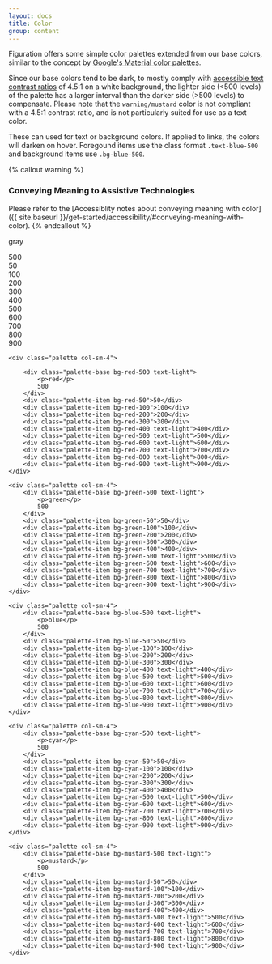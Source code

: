 ```yaml
---
layout: docs
title: Color
group: content
---
```


Figuration offers some simple color palettes extended from our base colors, similar to the concept by [Google's Material color palettes](https://www.google.com/design/spec/style/color.html#color-color-palette).

Since our base colors tend to be dark, to mostly comply with [accessible text contrast ratios](https://www.w3.org/TR/UNDERSTANDING-WCAG20/visual-audio-contrast-contrast.html) of 4.5:1 on a white background, the lighter side (<500 levels) of the palette has a larger interval than the darker side (>500 levels) to compensate.
Please note that the `warning/mustard` color is not compliant with a 4.5:1 contrast ratio, and is not particularly suited for use as a text color.

These can used for text or background colors. If applied to links, the colors will darken on hover.  Foregound items use the class format `.text-blue-500` and background items use `.bg-blue-500`.

{% callout warning %}
### Conveying Meaning to Assistive Technologies
Please refer to the [Accessiblity notes about conveying meaning with color]({{ site.baseurl }}/get-started/accessibility/#conveying-meaning-with-color).
{% endcallout %}

<div class="row">
    <div class="palette col-sm-4">
        <div class="palette-base bg-gray-500 text-light">
            <p>gray</p>
            500
        </div>
        <div class="palette-item bg-gray-50">50</div>
        <div class="palette-item bg-gray-100">100</div>
        <div class="palette-item bg-gray-200">200</div>
        <div class="palette-item bg-gray-300">300</div>
        <div class="palette-item bg-gray-400 text-light">400</div>
        <div class="palette-item bg-gray-500 text-light">500</div>
        <div class="palette-item bg-gray-600 text-light">600</div>
        <div class="palette-item bg-gray-700 text-light">700</div>
        <div class="palette-item bg-gray-800 text-light">800</div>
        <div class="palette-item bg-gray-900 text-light">900</div>
    </div>

    <div class="palette col-sm-4">

        <div class="palette-base bg-red-500 text-light">
            <p>red</p>
            500
        </div>
        <div class="palette-item bg-red-50">50</div>
        <div class="palette-item bg-red-100">100</div>
        <div class="palette-item bg-red-200">200</div>
        <div class="palette-item bg-red-300">300</div>
        <div class="palette-item bg-red-400 text-light">400</div>
        <div class="palette-item bg-red-500 text-light">500</div>
        <div class="palette-item bg-red-600 text-light">600</div>
        <div class="palette-item bg-red-700 text-light">700</div>
        <div class="palette-item bg-red-800 text-light">800</div>
        <div class="palette-item bg-red-900 text-light">900</div>
    </div>

    <div class="palette col-sm-4">
        <div class="palette-base bg-green-500 text-light">
            <p>green</p>
            500
        </div>
        <div class="palette-item bg-green-50">50</div>
        <div class="palette-item bg-green-100">100</div>
        <div class="palette-item bg-green-200">200</div>
        <div class="palette-item bg-green-300">300</div>
        <div class="palette-item bg-green-400">400</div>
        <div class="palette-item bg-green-500 text-light">500</div>
        <div class="palette-item bg-green-600 text-light">600</div>
        <div class="palette-item bg-green-700 text-light">700</div>
        <div class="palette-item bg-green-800 text-light">800</div>
        <div class="palette-item bg-green-900 text-light">900</div>
    </div>

    <div class="palette col-sm-4">
        <div class="palette-base bg-blue-500 text-light">
            <p>blue</p>
            500
        </div>
        <div class="palette-item bg-blue-50">50</div>
        <div class="palette-item bg-blue-100">100</div>
        <div class="palette-item bg-blue-200">200</div>
        <div class="palette-item bg-blue-300">300</div>
        <div class="palette-item bg-blue-400 text-light">400</div>
        <div class="palette-item bg-blue-500 text-light">500</div>
        <div class="palette-item bg-blue-600 text-light">600</div>
        <div class="palette-item bg-blue-700 text-light">700</div>
        <div class="palette-item bg-blue-800 text-light">800</div>
        <div class="palette-item bg-blue-900 text-light">900</div>
    </div>

    <div class="palette col-sm-4">
        <div class="palette-base bg-cyan-500 text-light">
            <p>cyan</p>
            500
        </div>
        <div class="palette-item bg-cyan-50">50</div>
        <div class="palette-item bg-cyan-100">100</div>
        <div class="palette-item bg-cyan-200">200</div>
        <div class="palette-item bg-cyan-300">300</div>
        <div class="palette-item bg-cyan-400">400</div>
        <div class="palette-item bg-cyan-500 text-light">500</div>
        <div class="palette-item bg-cyan-600 text-light">600</div>
        <div class="palette-item bg-cyan-700 text-light">700</div>
        <div class="palette-item bg-cyan-800 text-light">800</div>
        <div class="palette-item bg-cyan-900 text-light">900</div>
    </div>

    <div class="palette col-sm-4">
        <div class="palette-base bg-mustard-500 text-light">
            <p>mustard</p>
            500
        </div>
        <div class="palette-item bg-mustard-50">50</div>
        <div class="palette-item bg-mustard-100">100</div>
        <div class="palette-item bg-mustard-200">200</div>
        <div class="palette-item bg-mustard-300">300</div>
        <div class="palette-item bg-mustard-400">400</div>
        <div class="palette-item bg-mustard-500 text-light">500</div>
        <div class="palette-item bg-mustard-600 text-light">600</div>
        <div class="palette-item bg-mustard-700 text-light">700</div>
        <div class="palette-item bg-mustard-800 text-light">800</div>
        <div class="palette-item bg-mustard-900 text-light">900</div>
    </div>
</div>
